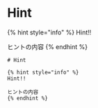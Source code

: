 # Hint

{% hint style="info" %}
Hint!!

ヒントの内容
{% endhint %}

```
# Hint

{% hint style="info" %}
Hint!!

ヒントの内容
{% endhint %}
```

